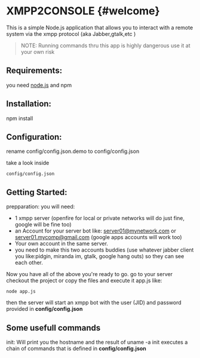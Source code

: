 XMPP2CONSOLE	{#welcome}
=====================
This is a simple Node.js application that allows you to interact with a remote system via the xmpp protocol (aka Jabber,gtalk,etc )

> NOTE:  Running commands thru this app is highly dangerous use it at your own risk

Requirements:
-------------
you need [node.js][1] and npm

Installation:
------------
npm install 

Configuration:
--------------

rename config/config.json.demo to config/config.json

take a look inside

    config/config.json

Getting Started:
----------------
prepparation: you will need:

 - 1 xmpp server (openfire for local or private networks will do just fine, google will be fine too)
 - an Account for your server bot like: server01@mynetwork.com or server01.mycomp@gmail.com (google apps accounts will work too)
 - Your own account in the same server.
 - you need to make this two accounts buddies (use whatever jabber client you like:pidgin, miranda im, gtalk, google hang outs) so they can see each other.

Now you have all of the above you're ready to go.
go to your server checkout the project or copy the files and execute it app.js like:

    node app.js
then the server will start an xmpp bot with the user (JID) and password provided in **config/config.json**

Some usefull commands
---------------------

init: Will print you the hostname and the result of uname -a
init executes a chain of commands that is defined in **config/config.json**



 
  [1]: http://nodejs.org/